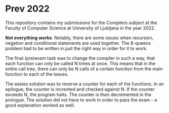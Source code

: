# Prev 2022

This repository contains my submissions for the Compilers subject at the Faculty of Computer Science at University of 
Ljubljana in the year 2022.

**Not everything works**. Notably, there are some issues when recursion, negation and conditional statements are used 
together. The 8-queens problem had to be written in just the right way in order for it to work.

The final (pre)exam task was to change the compiler in such a way, that each function can only be called N times at once. 
This means that in the entire call tree, there can only be N calls of a certain function from the main function to each 
of the leaves.

The easies solution was to reserve a counter for each of the functions. In an epilogue, the counter is incrented and 
checked against N. If the counter exceeds N, the program halts. The counter is then decremented in the prologue. The 
solution did not have to work in order to pass the exam - a good explanation worked as well.
